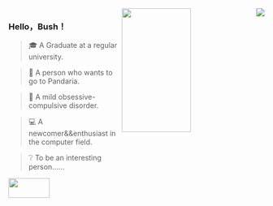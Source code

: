 <img align="right" src="https://github-readme-stats.vercel.app/api?username=HelloBush&show_icons=true&icon_color=007500&text_color=718096&bg_color=ffffff&hide_title=true" />
<img  style="width:52%;height:25%" align="right" src="https://user-images.githubusercontent.com/66152079/142133082-4b0abeed-6a82-4266-aa0d-6cf1e19b6562.jpg"/>

### Hello，Bush！

> 🎓 A Graduate at a regular university.

> 🐼 A person who wants to go to Pandaria.  

> 👔 A mild obsessive-compulsive disorder.

> 💻 A newcomer&&enthusiast in the computer field.

> ❔  To be an interesting person...... 
<img  style="width:40%;height:10%" align="left" src="https://user-images.githubusercontent.com/66152079/142134483-19e76881-4768-451e-9912-9e7388ff4f28.jpg"/>

